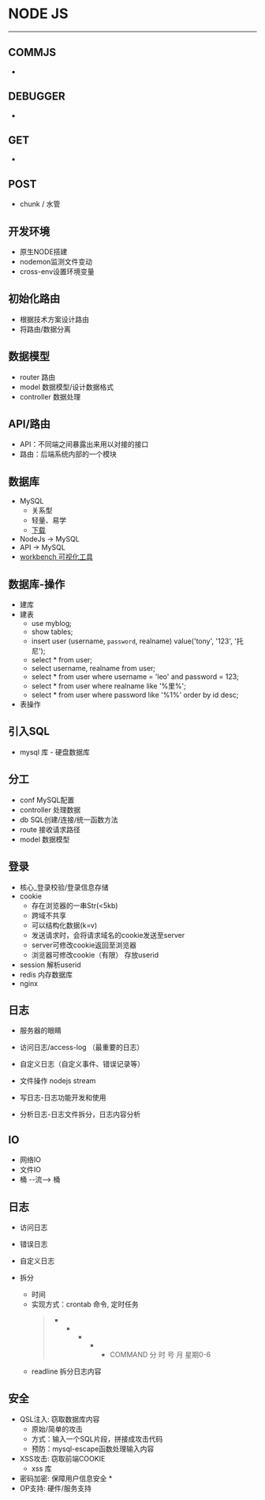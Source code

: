 # NODE JS
---

## COMMJS

-

## DEBUGGER

-

## GET

-

## POST

- chunk / 水管

## 开发环境

- 原生NODE搭建
- nodemon监测文件变动
- cross-env设置环境变量

## 初始化路由

- 根据技术方案设计路由
- 将路由/数据分离

## 数据模型

- router 路由
- model 数据模型/设计数据格式
- controller 数据处理

## API/路由

- API：不同端之间暴露出来用以对接的接口
- 路由：后端系统内部的一个模块

## 数据库

- MySQL
  * 关系型
  * 轻量、易学
  * [下载](https://dev.mysql.com/downloads/mysql/)
- NodeJs -> MySQL
- API -> MySQL
- [workbench 可视化工具](https://dev.mysql.com/downloads/workbench/)

## 数据库-操作

- 建库
- 建表
  * use myblog;
  * show tables;
  * insert user (username, `password`, realname) value('tony', '123', '托尼');
  * select * from user;
  * select username, realname from user;
  * select * from user where username = 'leo' and password = 123;
  * select * from user where realname like '%里%';
  * select * from user where password like '%1%' order by id desc;
- 表操作

## 引入SQL

- mysql 库 - 硬盘数据库

## 分工

- conf MySQL配置
- controller 处理数据
- db SQL创建/连接/统一函数方法
- route 接收请求路径
- model 数据模型

## 登录

- 核心_登录校验/登录信息存储
- cookie
  * 存在浏览器的一串Str(<5kb)
  * 跨域不共享
  * 可以结构化数据(k=v)
  * 发送请求时，会将请求域名的cookie发送至server
  * server可修改cookie返回至浏览器
  * 浏览器可修改cookie（有限）
  存放userid
- session
  解析userid
- redis 内存数据库
- nginx

## 日志

- 服务器的眼睛
- 访问日志/access-log （最重要的日志）
- 自定义日志（自定义事件、错误记录等）

- 文件操作 nodejs stream
- 写日志-日志功能开发和使用
- 分析日志-日志文件拆分，日志内容分析

## IO

- 网络IO
- 文件IO
- 桶 --流--> 桶

## 日志

- 访问日志
- 错误日志
- 自定义日志

- 拆分
  * 时间
  * 实现方式：crontab 命令, 定时任务
    > * * * * * COMMAND
    > 分 时 号 月 星期0-6 
  * readline 拆分日志内容

## 安全

- QSL注入: 窃取数据库内容
  * 原始/简单的攻击
  * 方式：输入一个SQL片段，拼接成攻击代码
  * 预防：mysql-escape函数处理输入内容
- XSS攻击: 窃取前端COOKIE
  * xss 库
- 密码加密: 保障用户信息安全
  * 
- OP支持: 硬件/服务支持